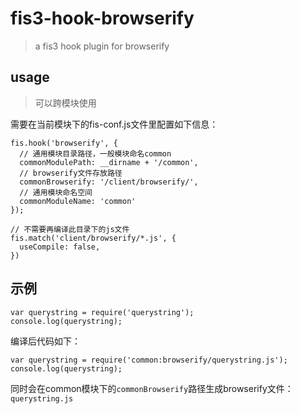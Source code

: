 # fis3-hook-browserify

> a fis3 hook plugin for browserify


## usage
> 可以跨模块使用

需要在当前模块下的fis-conf.js文件里配置如下信息：

```
fis.hook('browserify', {
  // 通用模块目录路径，一般模块命名common
  commonModulePath: __dirname + '/common',
  // browserify文件存放路径
  commonBrowserify: '/client/browserify/',
  // 通用模块命名空间
  commonModuleName: 'common'
});

// 不需要再编译此目录下的js文件
fis.match('client/browserify/*.js', {
  useCompile: false,
})
```

## 示例

```
var querystring = require('querystring');
console.log(querystring);
```

编译后代码如下：

```
var querystring = require('common:browserify/querystring.js');
console.log(querystring);
```
同时会在common模块下的`commonBrowserify`路径生成browserify文件：`querystring.js`
